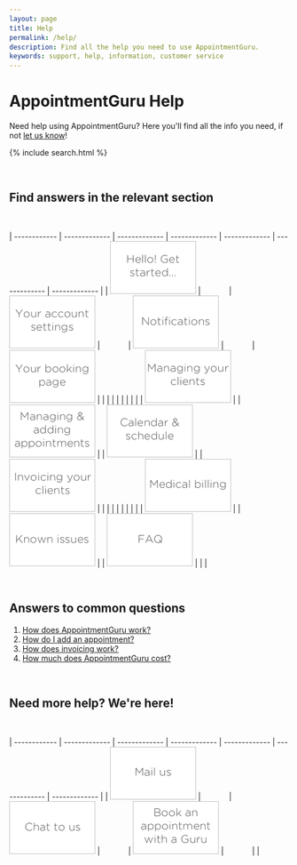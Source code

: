 ```yaml
---
layout: page
title: Help
permalink: /help/
description: Find all the help you need to use AppointmentGuru.
keywords: support, help, information, customer service
---
```


# AppointmentGuru Help

Need help using AppointmentGuru? Here you'll find all the info you need, if not [let us know](mailto:support@appointmentguru.co)!

{% include search.html %}

<br>

## Find answers in the relevant section

<br>

| ------------ | ------------- | ------------- | ------------- | ------------- | ------------- | ------------- |
| [![Get started](/assets/img/help/hello_get_started.png)](http://google.com/) | &nbsp; &nbsp; &nbsp; &nbsp; &nbsp; &nbsp; | [![Account settings](/assets/img/help/account_settings.png)](http://google.com/) | &nbsp; &nbsp; &nbsp; &nbsp; &nbsp; &nbsp; | [![Notifications](/assets/img/help/notifications.png)](http://google.com/) | &nbsp; &nbsp; &nbsp; &nbsp; &nbsp; &nbsp; | [![Your booking page](/assets/img/help/booking_page.png)](http://google.com/) |
| | | | | | | |
| [![Managing your clients](/assets/img/help/managing_your_clients.png)](http://google.com/) | | [![Adding and managing appointments](/assets/img/help/managing_adding_appointments.png)](http://google.com/) | | [![Calendar and schedule](/assets/img/help/calendar_schedule.png)](http://google.com/) | | [![Invoicing your clients](/assets/img/help/invoicing_your_clients.png)](http://google.com/) |
| | | | | | | |
| [![Medical billing](/assets/img/help/medical_billing.png)](http://google.com/) | | [![Known Issues](/assets/img/help/known_issues.png)](http://google.com/) | | [![FAQ](/assets/img/help/faq.png)](http://google.com/) | | |

<br>

## Answers to common questions

1. [How does AppointmentGuru work?](how-does-appointmentguru-work)
2. [How do I add an appointment?](add-an-appointment)
3. [How does invoicing work?](how-does-invoicing-work)
4. [How much does AppointmentGuru cost?](how-much-does-appointmentguru-cost)

<br>

## Need more help? We're here!

<br>

| ------------ | ------------- | ------------- | ------------- | ------------- | ------------- | ------------- |
| [![Mail us](/assets/img/help/mail_us.png)](http://google.com/) | &nbsp; &nbsp; &nbsp; &nbsp; &nbsp; &nbsp; | [![Chat to us](/assets/img/help/chat_to_us.png)](http://google.com/) | &nbsp; &nbsp; &nbsp; &nbsp; &nbsp; &nbsp; | [![Book an appointment with a Guru](/assets/img/help/book_an_appointment.png)](http://google.com/) | &nbsp; &nbsp; &nbsp; &nbsp; &nbsp; &nbsp; |  |
